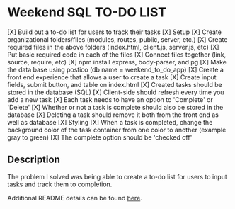 # Weekend SQL TO-DO LIST

[X] Build out a to-do list for users to track their tasks
    [X] Setup
        [X] Create organizational folders/files (modules, routes, public, server, etc.)
        [X] Create required files in the above folders (index.html, client.js, server.js, etc)
        [X] Put basic required code in each of the files
        [X] Connect files together (link, source, require, etc)
        [X] npm install express, body-parser, and pg
        [X] Make the data base using postico (db name = weekend_to_do_app)
    [X] Create a front end experience that allows a user to create a task
        [X] Create input fields, submit button, and table on index.html
        [X] Created tasks should be stored in the database (SQL)
        [X] Client-side should refresh every time you add a new task
        [X] Each task needs to have an option to 'Complete' or 'Delete'
        [X] Whether or not a task is complete should also be stored in the database
        [X] Deleting a task should remove it both from the front end as well as database
    [X] Styling
        [X] When a task is completed, change the background color of the task container
            from one color to another (example gray to green)
        [X] The complete option should be 'checked off'

## Description

The problem I solved was being able to create a to-do list for users to input tasks and track them
to completion.

Additional README details can be found [here](https://github.com/PrimeAcademy/readme-template/blob/master/README.md).
